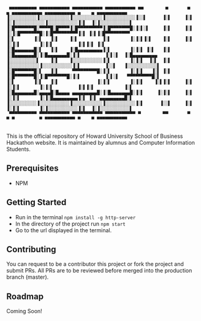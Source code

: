 ```

 ▄▄▄▄▄▄▄▄▄▄ ▄▄▄▄▄▄▄▄▄▄▄ ▄▄▄▄▄▄▄▄▄▄▄ ▄▄▄▄▄▄▄▄▄▄▄ ▄▄        ▄       ▄         ▄ ▄▄▄▄▄▄▄▄▄▄▄ ▄▄▄▄▄▄▄▄▄▄▄ ▄    ▄ ▄▄▄▄▄▄▄▄▄▄▄
▐░░░░░░░░░░▐░░░░░░░░░░░▐░░░░░░░░░░░▐░░░░░░░░░░░▐░░▌      ▐░▌     ▐░▌       ▐░▐░░░░░░░░░░░▐░░░░░░░░░░░▐░▌  ▐░▐░░░░░░░░░░░▌
▐░█▀▀▀▀▀▀▀█░▀▀▀▀█░█▀▀▀▀▐░█▀▀▀▀▀▀▀▀▀▐░█▀▀▀▀▀▀▀█░▐░▌░▌     ▐░▌     ▐░▌       ▐░▐░█▀▀▀▀▀▀▀█░▐░█▀▀▀▀▀▀▀▀▀▐░▌ ▐░▌▐░█▀▀▀▀▀▀▀▀▀
▐░▌       ▐░▌   ▐░▌    ▐░▌         ▐░▌       ▐░▐░▌▐░▌    ▐░▌     ▐░▌       ▐░▐░▌       ▐░▐░▌         ▐░▌▐░▌ ▐░▌          
▐░█▄▄▄▄▄▄▄█░▌   ▐░▌    ▐░█▄▄▄▄▄▄▄▄▄▐░▌       ▐░▐░▌ ▐░▌   ▐░▌     ▐░█▄▄▄▄▄▄▄█░▐░█▄▄▄▄▄▄▄█░▐░▌         ▐░▌░▌  ▐░█▄▄▄▄▄▄▄▄▄
▐░░░░░░░░░░▌    ▐░▌    ▐░░░░░░░░░░░▐░▌       ▐░▐░▌  ▐░▌  ▐░▌     ▐░░░░░░░░░░░▐░░░░░░░░░░░▐░▌         ▐░░▌   ▐░░░░░░░░░░░▌
▐░█▀▀▀▀▀▀▀█░▌   ▐░▌     ▀▀▀▀▀▀▀▀▀█░▐░▌       ▐░▐░▌   ▐░▌ ▐░▌     ▐░█▀▀▀▀▀▀▀█░▐░█▀▀▀▀▀▀▀█░▐░▌         ▐░▌░▌   ▀▀▀▀▀▀▀▀▀█░▌
▐░▌       ▐░▌   ▐░▌              ▐░▐░▌       ▐░▐░▌    ▐░▌▐░▌     ▐░▌       ▐░▐░▌       ▐░▐░▌         ▐░▌▐░▌           ▐░▌
▐░█▄▄▄▄▄▄▄█░▄▄▄▄█░█▄▄▄▄ ▄▄▄▄▄▄▄▄▄█░▐░█▄▄▄▄▄▄▄█░▐░▌     ▐░▐░▌     ▐░▌       ▐░▐░▌       ▐░▐░█▄▄▄▄▄▄▄▄▄▐░▌ ▐░▌ ▄▄▄▄▄▄▄▄▄█░▌
▐░░░░░░░░░░▐░░░░░░░░░░░▐░░░░░░░░░░░▐░░░░░░░░░░░▐░▌      ▐░░▌     ▐░▌       ▐░▐░▌       ▐░▐░░░░░░░░░░░▐░▌  ▐░▐░░░░░░░░░░░▌
 ▀▀▀▀▀▀▀▀▀▀ ▀▀▀▀▀▀▀▀▀▀▀ ▀▀▀▀▀▀▀▀▀▀▀ ▀▀▀▀▀▀▀▀▀▀▀ ▀        ▀▀       ▀         ▀ ▀         ▀ ▀▀▀▀▀▀▀▀▀▀▀ ▀    ▀ ▀▀▀▀▀▀▀▀▀▀▀


```

This is the official repository of Howard University School of Business Hackathon website.  It is maintained by alumnus and Computer Information Students.

## Prerequisites
* NPM

## Getting Started
* Run in the terminal `npm install -g http-server`
* In the directory of the project run `npm start`
* Go to the url displayed in the terminal.

## Contributing
You can request to be a contributor this project or fork the project and submit PRs.  All PRs are to be reviewed before merged into the production branch (master). 

## Roadmap
Coming Soon!
